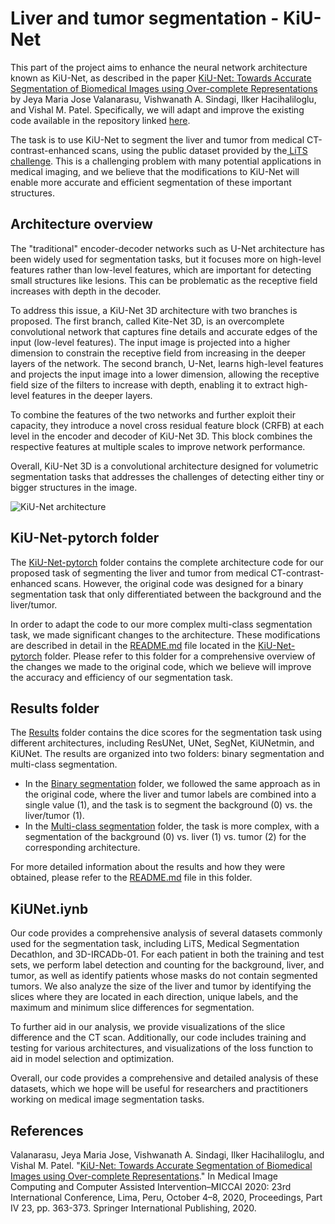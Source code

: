 # Liver and tumor segmentation - KiU-Net

This part of the project aims to enhance the neural network architecture known as KiU-Net, as described in the paper [KiU-Net: Towards Accurate Segmentation of Biomedical Images using Over-complete Representations](https://arxiv.org/abs/2006.04878) by Jeya Maria Jose Valanarasu, Vishwanath A. Sindagi, Ilker Hacihaliloglu, and Vishal M. Patel. Specifically, we will adapt and improve the existing code available in the repository linked [here](https://github.com/jeya-maria-jose/KiU-Net-pytorch).

The task is to use KiU-Net to segment the liver and tumor from medical CT-contrast-enhanced scans, using the public dataset provided by the[ LiTS challenge](https://competitions.codalab.org/competitions/17094). This is a challenging problem with many potential applications in medical imaging, and we believe that the modifications to KiU-Net will enable more accurate and efficient segmentation of these important structures.


## Architecture overview

The "traditional" encoder-decoder networks such as U-Net architecture has been widely used for segmentation tasks, but it focuses more on high-level features rather than low-level features, which are important for detecting small structures like lesions. This can be problematic as the receptive field increases with depth in the decoder.

To address this issue, a KiU-Net 3D architecture with two branches is proposed. The first branch, called Kite-Net 3D, is an overcomplete convolutional network that captures fine details and accurate edges of the input (low-level features). The input image is projected into a higher dimension to constrain the receptive field from increasing in the deeper layers of the network. The second branch, U-Net, learns high-level features and projects the input image into a lower dimension, allowing the receptive field size of the filters to increase with depth, enabling it to extract high-level features in the deeper layers.

To combine the features of the two networks and further exploit their capacity, they introduce a novel cross residual feature block (CRFB) at each level in the encoder and decoder of KiU-Net 3D. This block combines the respective features at multiple scales to improve network performance.

Overall, KiU-Net 3D is a convolutional architecture designed for volumetric segmentation tasks that addresses the challenges of detecting either tiny or bigger structures in the image.

![KiU-Net architecture](img/arch.png)

## KiU-Net-pytorch folder

The [KiU-Net-pytorch](https://github.com/pascutc98/liver-tumor-vessel-segmentation/tree/main/Liver%20and%20tumor/KiU-Net/KiU-Net-pytorch) folder contains the complete architecture code for our proposed task of segmenting the liver and tumor from medical CT-contrast-enhanced scans. However, the original code was designed for a binary segmentation task that only differentiated between the background and the liver/tumor.

In order to adapt the code to our more complex multi-class segmentation task, we made significant changes to the architecture. These modifications are described in detail in the [README.md](https://github.com/pascutc98/liver-tumor-vessel-segmentation/blob/main/Liver%20and%20tumor/KiU-Net/KiU-Net-pytorch/README.md) file located in the [KiU-Net-pytorch](https://github.com/pascutc98/liver-tumor-vessel-segmentation/tree/main/Liver%20and%20tumor/KiU-Net/KiU-Net-pytorch) folder. Please refer to this folder for a comprehensive overview of the changes we made to the original code, which we believe will improve the accuracy and efficiency of our segmentation task.

## Results folder

The [Results](https://github.com/pascutc98/liver-tumor-vessel-segmentation/tree/main/Liver%20and%20tumor/KiU-Net/Results) folder contains the dice scores for the segmentation task using different architectures, including ResUNet, UNet, SegNet, KiUNetmin, and KiUNet. The results are organized into two folders: binary segmentation and multi-class segmentation.

- In the [Binary segmentation](https://github.com/pascutc98/liver-tumor-vessel-segmentation/tree/main/Liver%20and%20tumor/KiU-Net/Results/Binary%20segmentation/1_KiUNet_LiTS_TverskyLoss) folder, we followed the same approach as in the original code, where the liver and tumor labels are combined into a single value (1), and the task is to segment the background (0) vs. the liver/tumor (1).
- In the [Multi-class segmentation](https://github.com/pascutc98/liver-tumor-vessel-segmentation/tree/main/Liver%20and%20tumor/KiU-Net/Results/Multi-class%20segmentation) folder, the task is more complex, with a segmentation of the background (0) vs. liver (1) vs. tumor (2) for the corresponding architecture.

For more detailed information about the results and how they were obtained, please refer to the [README.md](https://github.com/pascutc98/liver-tumor-vessel-segmentation/blob/main/Liver%20and%20tumor/KiU-Net/Results/README.md) file in this folder.

## KiUNet.iynb

Our code provides a comprehensive analysis of several datasets commonly used for the segmentation task, including LiTS, Medical Segmentation Decathlon, and 3D-IRCADb-01. For each patient in both the training and test sets, we perform label detection and counting for the background, liver, and tumor, as well as identify patients whose masks do not contain segmented tumors. We also analyze the size of the liver and tumor by identifying the slices where they are located in each direction, unique labels, and the maximum and minimum slice differences for segmentation.

To further aid in our analysis, we provide visualizations of the slice difference and the CT scan. Additionally, our code includes training and testing for various architectures, and visualizations of the loss function to aid in model selection and optimization.

Overall, our code provides a comprehensive and detailed analysis of these datasets, which we hope will be useful for researchers and practitioners working on medical image segmentation tasks.

## References

Valanarasu, Jeya Maria Jose, Vishwanath A. Sindagi, Ilker Hacihaliloglu, and Vishal M. Patel. "[KiU-Net: Towards Accurate Segmentation of Biomedical Images using Over-complete Representations](https://arxiv.org/abs/2006.04878)." In Medical Image Computing and Computer Assisted Intervention–MICCAI 2020: 23rd International Conference, Lima, Peru, October 4–8, 2020, Proceedings, Part IV 23, pp. 363-373. Springer International Publishing, 2020. 
